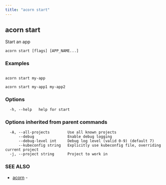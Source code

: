 ```yaml
---
title: "acorn start"
---
```

## acorn start

Start an app

```
acorn start [flags] [APP_NAME...]
```

### Examples

```

acorn start my-app

acorn start my-app1 my-app2
```

### Options

```
  -h, --help   help for start
```

### Options inherited from parent commands

```
  -A, --all-projects        Use all known projects
      --debug               Enable debug logging
      --debug-level int     Debug log level (valid 0-9) (default 7)
      --kubeconfig string   Explicitly use kubeconfig file, overriding current project
  -j, --project string      Project to work in
```

### SEE ALSO

* [acorn](acorn.md)	 - 

